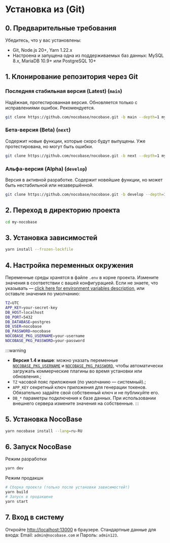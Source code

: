 # Установка из (Git)

## 0. Предварительные требования

Убедитесь, что у вас установлены:

- Git, Node.js 20+, Yarn 1.22.x
- Настроена и запущена одна из поддерживаемых баз данных: MySQL 8.x, MariaDB 10.9+ или PostgreSQL 10+

## 1. Клонирование репозитория через Git

### Последняя стабильная версия (Latest) (`main`)

Надёжная, протестированная версия. Обновляется только с исправлениями ошибок. Рекомендуется.

```bash
git clone https://github.com/nocobase/nocobase.git -b main --depth=1 my-nocobase
```

### Бета-версия (Beta) (`next`)

Содержит новые функции, которые скоро будут выпущены. Уже протестирована, но могут быть ошибки.

```bash
git clone https://github.com/nocobase/nocobase.git -b next --depth=1 my-nocobase
```

### Альфа-версия (Alpha) (`develop`)

Версия в активной разработке. Содержит новейшие функции, но может быть нестабильной или незавершённой.

```bash
git clone https://github.com/nocobase/nocobase.git -b develop --depth=1 my-nocobase
```

## 2. Переход в директорию проекта

```bash
cd my-nocobase
```

## 3. Установка зависимостей

```bash
yarn install --frozen-lockfile
```

## 4. Настройка переменных окружения

Переменные среды хранятся в файле `.env` в корне проекта. Измените значения в соответствии с вашей конфигурацией. Если не знаете, что указывать — [click here for environment variables description](../env.md), или оставьте значения по умолчанию:

```bash
TZ=UTC
APP_KEY=your-secret-key
DB_HOST=localhost
DB_PORT=5432
DB_DATABASE=postgres
DB_USER=nocobase
DB_PASSWORD=nocobase
NOCOBASE_PKG_USERNAME=your-username
NOCOBASE_PKG_PASSWORD=your-password
```

:::warning

- **Версия 1.4 и выше**: можно указать переменные [`NOCOBASE_PKG_USERNAME`](/welcome/getting-started/env#nocobase_pkg_username) и [`NOCOBASE_PKG_PASSWORD`](/welcome/getting-started/env#nocobase_pkg_password), чтобы автоматически загружать коммерческие плагины во время установки или обновления.;
- `TZ` часовой пояс приложения (по умолчанию — системный).;
- `APP_KEY` секретный ключ приложения для генерации токенов. Обязательно задайте свой собственный ключ и не публикуйте его.
- `DB_*` параметры подключения к базе данных. При использовании внешнего сервера измените значения на собственные.
  :::

## 5. Установка NocoBase

```bash
yarn nocobase install --lang=ru-RU
```

## 6. Запуск NocoBase

Режим разработки

```bash
yarn dev
```

Режим продакшн

```bash
# Сборка проекта (только после установки зависимостей!)
yarn build
# Запуск в продакшене
yarn start
```

## 7. Вход в систему

Откройте [http://localhost:13000](http://localhost:13000) в браузере. Стандартные данные для входа: Email: `admin@nocobase.com` и Пароль: `admin123`.
